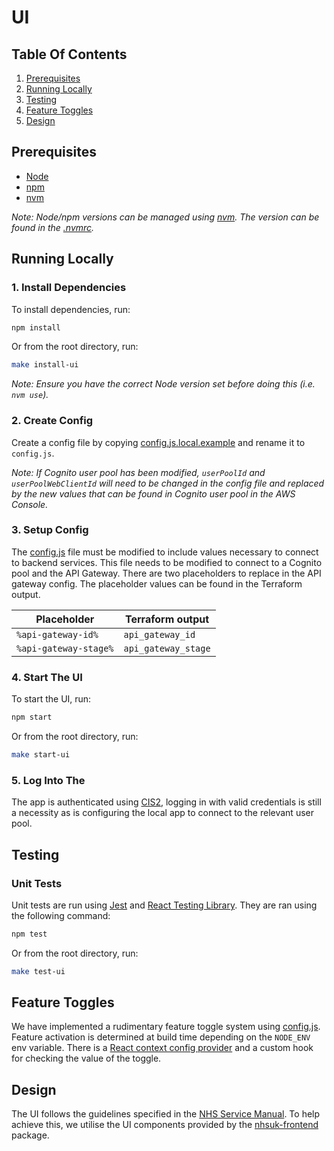 # UI

## Table Of Contents

1. [Prerequisites](#prerequisites)
2. [Running Locally](#running-locally)
3. [Testing](#testing)
4. [Feature Toggles](#feature-toggles)
5. [Design](#design)

## Prerequisites

-   [Node](https://nodejs.org/en/download/)
-   [npm](https://docs.npmjs.com/cli/v6/commands/npm-install)
-   [nvm](https://github.com/nvm-sh/nvm)

_Note: Node/npm versions can be managed using [nvm](https://github.com/nvm-sh/nvm). The version can be found in
the [.nvmrc](.nvmrc)._

## Running Locally

### 1. Install Dependencies

To install dependencies, run:

```bash
npm install
```

Or from the root directory, run:

```bash
make install-ui
```

_Note: Ensure you have the correct Node version set before doing this (i.e. `nvm use`)._

### 2. Create Config

Create a config file by copying [config.js.local.example](src/config.js.local.example) and rename it to `config.js`.

_Note: If Cognito user pool has been modified, `userPoolId` and `userPoolWebClientId` will need to be changed in the
config
file and replaced by the new values that can be found in Cognito user pool in the AWS Console._

### 3. Setup Config

The [config.js](src/config.js) file must be modified to include values necessary to connect to backend services. This
file needs to be modified to connect to a Cognito pool and the API Gateway. There are two placeholders to replace in the
API gateway config. The placeholder values can be found in the Terraform output.

| Placeholder           | Terraform output    |
| --------------------- | ------------------- |
| `%api-gateway-id%`    | `api_gateway_id`    |
| `%api-gateway-stage%` | `api_gateway_stage` |

### 4. Start The UI

To start the UI, run:

```bash
npm start
```

Or from the root directory, run:

```bash
make start-ui
```

### 5. Log Into The

The app is authenticated
using [CIS2](https://digital.nhs.uk/services/identity-and-access-management/nhs-care-identity-service-2), logging in
with valid credentials is still a necessity as is configuring the local app to connect to the relevant user pool.

## Testing

### Unit Tests

Unit tests are run using [Jest](https://jestjs.io/)
and [React Testing Library](https://testing-library.com/docs/react-testing-library/intro/). They are ran using the
following command:

```bash
npm test
```

Or from the root directory, run:

```bash
make test-ui
```

## Feature Toggles

We have implemented a rudimentary feature toggle system using [config.js](src/config.js). Feature activation is
determined at
build time depending on the `NODE_ENV` env variable. There is
a [React context config provider](src/providers/configProvider/ConfigProvider.jsx) and a custom hook for checking the
value of
the toggle.

## Design

The UI follows the guidelines specified in the [NHS Service Manual](https://service-manual.nhs.uk/). To help achieve
this, we utilise the UI components provided by the [nhsuk-frontend](https://github.com/nhsuk/nhsuk-frontend) package.

